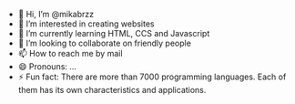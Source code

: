 - 👋 Hi, I’m @mikabrzz
- 👀 I’m interested in creating websites
- 🌱 I’m currently learning HTML, CCS and Javascript
- 💞️ I’m looking to collaborate on friendly people
- 📫 How to reach me by mail
- 😄 Pronouns: ...
- ⚡ Fun fact: There are more than 7000 programming languages. Each of them has its own characteristics and applications.

<!---
mikabrzz/mikabrzz is a ✨ special ✨ repository because its `README.md` (this file) appears on your GitHub profile.
You can click the Preview link to take a look at your changes.
--->
